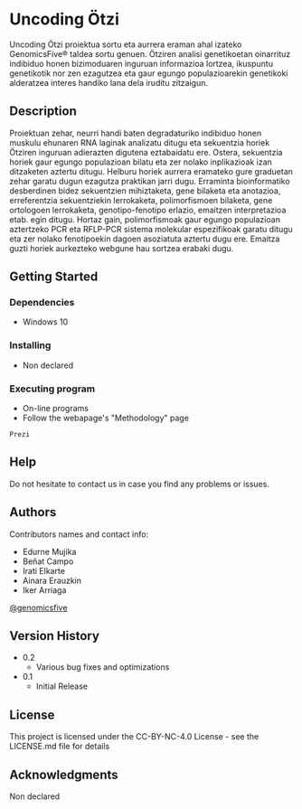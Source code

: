 # Uncoding Ötzi

Uncoding Ötzi proiektua sortu eta aurrera eraman ahal izateko GenomicsFive® taldea sortu genuen. Ötziren analisi genetikoetan oinarrituz indibiduo honen bizimoduaren inguruan informazioa lortzea, ikuspuntu genetikotik nor zen ezagutzea eta gaur egungo populazioarekin genetikoki alderatzea interes handiko lana dela iruditu zitzaigun.

## Description

Proiektuan zehar, neurri handi baten degradaturiko indibiduo honen muskulu ehunaren RNA laginak analizatu ditugu eta sekuentzia horiek Ötziren inguruan adierazten digutena eztabaidatu ere. Ostera, sekuentzia horiek gaur egungo populazioan bilatu eta zer nolako inplikazioak izan ditzaketen aztertu ditugu. 
Helburu horiek aurrera eramateko gure graduetan zehar garatu dugun ezagutza praktikan jarri dugu. Erraminta bioinformatiko desberdinen bidez sekuentzien mihiztaketa, gene bilaketa eta anotazioa, erreferentzia sekuentziekin lerrokaketa, polimorfismoen bilaketa, gene ortologoen lerrokaketa, genotipo-fenotipo erlazio, emaitzen interpretazioa etab. egin ditugu. Hortaz gain, polimorfismoak gaur egungo populazioan aztertzeko PCR eta RFLP-PCR sistema molekular espezifikoak garatu ditugu eta zer nolako fenotipoekin dagoen asoziatuta aztertu dugu ere. Emaitza guzti horiek aurkezteko webgune hau sortzea erabaki dugu.

## Getting Started

### Dependencies

* Windows 10

### Installing

* Non declared

### Executing program

* On-line programs
* Follow the webapage's "Methodology" page
```
Prezi
```

## Help

Do not hesitate to contact us in case you find any problems or issues.

## Authors

Contributors names and contact info:

* Edurne Mujika
* Beñat Campo
* Irati Elkarte
* Ainara Erauzkin
* Iker Arriaga

[@genomicsfive](https://twitter.com/genomicsfive)


## Version History

* 0.2
    * Various bug fixes and optimizations
* 0.1
    * Initial Release

## License

This project is licensed under the CC-BY-NC-4.0 License - see the LICENSE.md file for details

## Acknowledgments

Non declared
